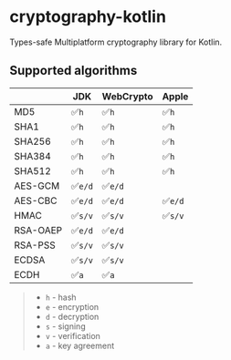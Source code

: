 # cryptography-kotlin

Types-safe Multiplatform cryptography library for Kotlin.

## Supported algorithms

|          | JDK    | WebCrypto | Apple  |
|----------|--------|-----------|--------|
| MD5      | ✅`h`   | ✅`h`      | ✅`h`   |
| SHA1     | ✅`h`   | ✅`h`      | ✅`h`   |
| SHA256   | ✅`h`   | ✅`h`      | ✅`h`   |
| SHA384   | ✅`h`   | ✅`h`      | ✅`h`   |
| SHA512   | ✅`h`   | ✅`h`      | ✅`h`   |
| AES-GCM  | ✅`e/d` | ✅`e/d`    |        |
| AES-CBC  | ✅`e/d` | ✅`e/d`    | ✅`e/d` |
| HMAC     | ✅`s/v` | ✅`s/v`    | ✅`s/v` |
| RSA-OAEP | ✅`e/d` | ✅`e/d`    |        |
| RSA-PSS  | ✅`s/v` | ✅`s/v`    |        |
| ECDSA    | ✅`s/v` | ✅`s/v`    |        |
| ECDH     | ✅`a`   | ✅`a`      |        |

> - `h` - hash
> - `e` - encryption
> - `d` - decryption
> - `s` - signing
> - `v` - verification
> - `a` - key agreement
